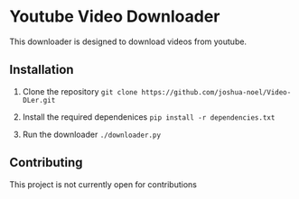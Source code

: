 # Youtube Video Downloader
This downloader is designed to download videos from youtube.

## Installation
1. Clone the repository
`git clone https://github.com/joshua-noel/Video-DLer.git`

2. Install the required dependenices
`pip install -r dependencies.txt`

3. Run the downloader
`./downloader.py`

## Contributing
This project is not currently open for contributions

